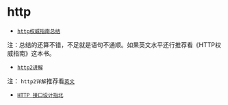 # http

* [` http权威指南总结 `](https://github.com/woai30231/http) 

注：总结的还算不错，不足就是语句不通顺。如果英文水平还行推荐看《HTTP权威指南》这本书。

* [` http2讲解 `](https://legacy.gitbook.com/book/ye11ow/http2-explained/details)

注： `http2详解`推荐看[` 英文 `](https://daniel.haxx.se/http2/)

* [` HTTP 接口设计指北 `](https://github.com/bolasblack/http-api-guide)
